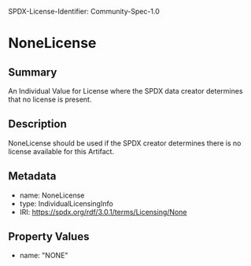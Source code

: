 SPDX-License-Identifier: Community-Spec-1.0

# NoneLicense

## Summary

An Individual Value for License where the SPDX data creator determines that no
license is present.

## Description

NoneLicense should be used if the SPDX creator determines there is no license
available for this Artifact.

## Metadata

- name: NoneLicense
- type: IndividualLicensingInfo
- IRI: https://spdx.org/rdf/3.0.1/terms/Licensing/None

## Property Values

- name: "NONE"
